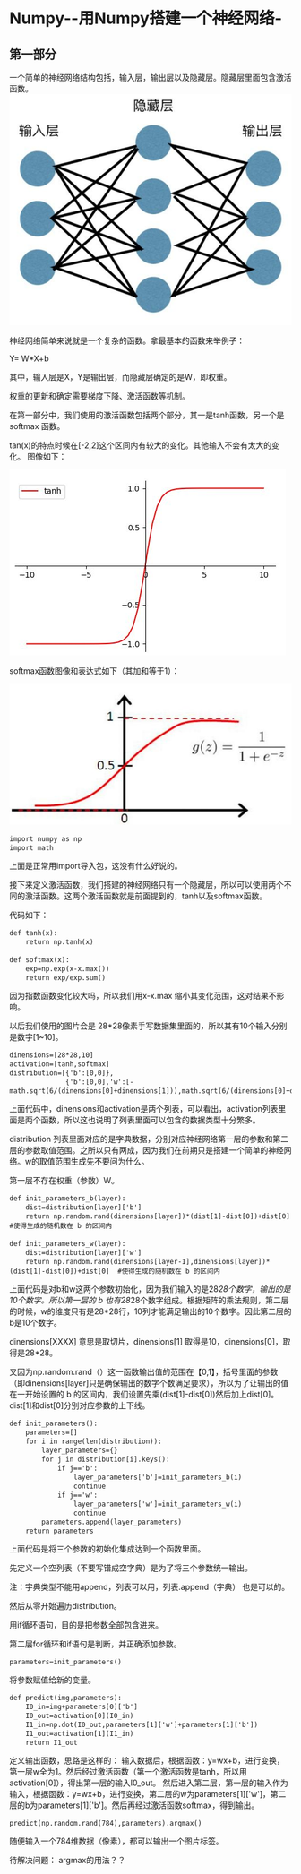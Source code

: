 # Numpy--用Numpy搭建一个神经网络-
## 第一部分
一个简单的神经网络结构包括，输入层，输出层以及隐藏层。隐藏层里面包含激活函数。
![Image text](https://github.com/jiangbaosahng/Numpy--Numpy-/blob/master/image/timg.jpg)

神经网络简单来说就是一个复杂的函数。拿最基本的函数来举例子：

Y= W*X+b

其中，输入层是X，Y是输出层，而隐藏层确定的是W，即权重。

权重的更新和确定需要梯度下降、激活函数等机制。

在第一部分中，我们使用的激活函数包括两个部分，其一是tanh函数，另一个是softmax 函数。

tan(x)的特点时候在[-2,2]这个区间内有较大的变化。其他输入不会有太大的变化。
图像如下：

![Image text](https://github.com/jiangbaosahng/Numpy--Numpy-/blob/master/image/timg1.jpg)

softmax函数图像和表达式如下（其加和等于1）：

![Image text](https://github.com/jiangbaosahng/Numpy--Numpy-/blob/master/image/u%3D1310602997%2C3054892262%26fm%3D26%26gp%3D0.jpg)

```
import numpy as np
import math
```
上面是正常用import导入包，这没有什么好说的。

接下来定义激活函数，我们搭建的神经网络只有一个隐藏层，所以可以使用两个不同的激活函数。这两个激活函数就是前面提到的，tanh以及softmax函数。

代码如下：
```
def tanh(x):
    return np.tanh(x)
    
def softmax(x):
    exp=np.exp(x-x.max())
    return exp/exp.sum()
```

因为指数函数变化较大吗，所以我们用x-x.max 缩小其变化范围，这对结果不影响。

以后我们使用的图片会是 28*28像素手写数据集里面的，所以其有10个输入分别是数字[1~10]。

```
dinensions=[28*28,10]
activation=[tanh,softmax]
distribution=[{'b':[0,0]},
              {'b':[0,0],'w':[-math.sqrt(6/(dinensions[0]+dinensions[1])),math.sqrt(6/(dinensions[0]+dinensions[1]))]}]
```

上面代码中，dinensions和activation是两个列表，可以看出，activation列表里面是两个函数，所以这也说明了列表里面可以包含的数据类型十分繁多。

distribution 列表里面对应的是字典数据，分别对应神经网络第一层的参数和第二层的参数取值范围。之所以只有两成，因为我们在前期只是搭建一个简单的神经网络。w的取值范围生成先不要问为什么。


第一层不存在权重（参数）W。

```
def init_parameters_b(layer):
    dist=distribution[layer]['b']
    return np.random.rand(dinensions[layer])*(dist[1]-dist[0])+dist[0]  #使得生成的随机数在 b 的区间内

def init_parameters_w(layer):
    dist=distribution[layer]['w']
    return np.random.rand(dinensions[layer-1],dinensions[layer])*(dist[1]-dist[0])+dist[0]  #使得生成的随机数在 b 的区间内
```
上面代码是对b和w这两个参数初始化，因为我们输入的是28*28个数字，输出的是10个数字。所以第一层的 b 也有28*28个数字组成。根据矩阵的乘法规则，第二层的时候，w的维度只有是28*28行，10列才能满足输出的10个数字。因此第二层的b是10个数字。

dinensions[XXXX] 意思是取切片，dinensions[1] 取得是10，dinensions[0]，取得是28*28。

又因为np.random.rand（）这一函数输出值的范围在【0,1】，括号里面的参数（即dinensions[layer]只是确保输出的数字个数满足要求），所以为了让输出的值在一开始设置的 b 的区间内，我们设置先乘(dist[1]-dist[0])然后加上dist[0]。dist[1]和dist[0]分别对应参数的上下线。

```
def init_parameters():
    parameters=[]
    for i in range(len(distribution)):
        layer_parameters={}
        for j in distribution[i].keys(): 
            if j=='b':
                layer_parameters['b']=init_parameters_b(i)
                continue
            if j=='w':
                layer_parameters['w']=init_parameters_w(i)
                continue
        parameters.append(layer_parameters)
    return parameters
```
上面代码是将三个参数的初始化集成达到一个函数里面。

先定义一个空列表（不要写错成空字典）是为了将三个参数统一输出。

注：字典类型不能用append，列表可以用，列表.append（字典） 也是可以的。

然后从零开始遍历distribution。

用if循环语句，目的是把参数全部包含进来。

第二层for循环和if语句是判断，并正确添加参数。

```
parameters=init_parameters()
```
将参数赋值给新的变量。
```
def predict(img,parameters):
    I0_in=img+parameters[0]['b']
    I0_out=activation[0](I0_in)
    I1_in=np.dot(I0_out,parameters[1]['w']+parameters[1]['b'])
    I1_out=activation[1](I1_in)
    return I1_out
```

定义输出函数，思路是这样的：
输入数据后，根据函数：y=wx+b，进行变换，第一层w全为1。然后经过激活函数（第一个激活函数是tanh，所以用activation[0]），得出第一层的输入I0_out。
然后进入第二层，第一层的输入作为输入，根据函数：y=wx+b，进行变换，第二层的w为parameters[1]['w']，第二层的b为parameters[1]['b']。然后再经过激活函数softmax，得到输出。

```
predict(np.random.rand(784),parameters).argmax()
```

随便输入一个784维数据（像素），都可以输出一个图片标签。


待解决问题：
argmax的用法？？


